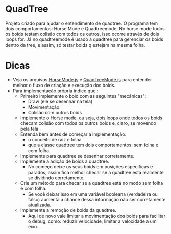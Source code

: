 # QuadTree
Projeto criado para ajudar o entendimento de quadtree. O programa tem dois comportamentos: Horse Mode e Quadtreemode. No horse mode todos os boids testam colisão com todos os outros, isso ocorre através de dois loops for. Já no quadtreemode é usado a quadtree para gerenciar os boids dentro da tree, e assim, só testar boids q estejam na mesma folha.



# Dicas
* Veja os arquivos [HorseMode.js]([url](https://github.com/NascimentoLucas/QuadTree/blob/master/Javascript/Modes/HorseMode.js)https://github.com/NascimentoLucas/QuadTree/blob/master/Javascript/Modes/HorseMode.js) e [QuadTreeMode.js]([url](https://github.com/NascimentoLucas/QuadTree/blob/master/Javascript/Modes/QuadTreeMode.js)https://github.com/NascimentoLucas/QuadTree/blob/master/Javascript/Modes/QuadTreeMode.js) para entender melhor o fluxo de criação e execução dos boids.
* Para implementação própria indico que :
  * Primeiro implemente o boid com as seguintes "mecânicas":
    * Draw (ele se desenhar na tela)
    * Movimentação
    * Colisão com outros boids
  * Implemente o Horse mode, ou seja, dois loops onde todos os boids checam colisão com todos os outros boids e, claro, se movendo pela tela.  
  * Entenda bem antes de começar a implementação:
    * o conceito de raiz e folha
    * que a classe quadtree tem dois comportamentos: sem folha e com folha.
  * Implemente para quadtree se desenhar corretamente.
  * Implemente a adição de boids a quadtree.
    * No começo deixe os seus boids em posições especificas e parados, assim fica melhor checar se a quadtree está realmente se dividindo corretamente.
  * Crie um método para checar se a quadtree está no modo sem folha e com folha.
    * Se você deixar isso em uma variável booleana (verdadeira ou falso) aumenta a chance dessa informação não ser corretamente atualizada.
  * Implemente a remoção de boids da quadtree.
    * Aqui de novo vale limitar a movimentação dos boids para facilitar o debug, como: reduzir velocidade, limitar a velocidade a um eixo.
